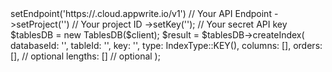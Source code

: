 <?php

use Appwrite\Client;
use Appwrite\Services\TablesDB;
use Appwrite\Enums\IndexType;

$client = (new Client())
    ->setEndpoint('https://<REGION>.cloud.appwrite.io/v1') // Your API Endpoint
    ->setProject('<YOUR_PROJECT_ID>') // Your project ID
    ->setKey('<YOUR_API_KEY>'); // Your secret API key

$tablesDB = new TablesDB($client);

$result = $tablesDB->createIndex(
    databaseId: '<DATABASE_ID>',
    tableId: '<TABLE_ID>',
    key: '',
    type: IndexType::KEY(),
    columns: [],
    orders: [], // optional
    lengths: [] // optional
);